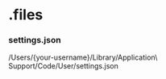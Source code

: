 # .files

### settings.json
/Users/{your-username}/Library/Application\ Support/Code/User/settings.json
